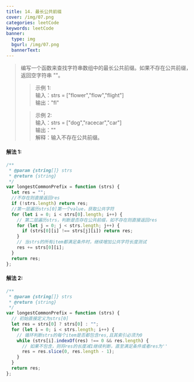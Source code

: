 ```yaml
---
title: 14. 最长公共前缀
cover: /img/07.png
categories: leetCode
keywords: leetCode
banner:
  type: img
  bgurl: /img/07.png
  bannerText:
---
```


<!-- @format -->

> 编写一个函数来查找字符串数组中的最长公共前缀。如果不存在公共前缀，返回空字符串 ""。
>
> > 示例 1:<br>输入：strs = ["flower","flow","flight"]<br>输出："fl"
>
> > 示例 2:<br>输入：strs = ["dog","racecar","car"]<br>输出：""<br>解释：输入不存在公共前缀。

#### 解法 1:

```javascript
/**
 * @param {string[]} strs
 * @return {string}
 */
var longestCommonPrefix = function (strs) {
  let res = "";
  //不存在则直接返回res
  if (!strs.length) return res;
  //第一层遍历strs[0]第一个value，获取公共字符
  for (let i = 0; i < strs[0].length; i++) {
    // 第二层遍历strs，判断是否存在公共前缀，如不存在则直接返回res
    for (let j = 0; j < strs.length; j++) {
      if (strs[0][i] !== strs[j][i]) return res;
    }
    // 当strs的所有item都满足条件时，继续增加公共字符长度测试
    res += strs[0][i];
  }
  return res;
};
```

#### 解法 2:

```javascript
/**
 * @param {string[]} strs
 * @return {string}
 */
var longestCommonPrefix = function (strs) {
  // 初始直接定义为strs[0]
  let res = strs[0] ? strs[0] : "";
  for (let i = 0; i < strs.length; i++) {
    // 循环判断strs的每个item是否都包含res,且其索引必须为0
    while (strs[i].indexOf(res) !== 0 && res.length) {
      // 如果不包含，则将res的长度减1继续判断，直至满足条件或者res为''
      res = res.slice(0, res.length - 1);
    }
  }
  return res;
};
```
